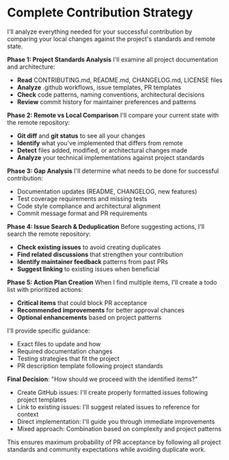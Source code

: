 # Complete Contribution Strategy

I'll analyze everything needed for your successful contribution by comparing your local changes against the project's standards and remote state.

**Phase 1: Project Standards Analysis**
I'll examine all project documentation and architecture:
- **Read** CONTRIBUTING.md, README.md, CHANGELOG.md, LICENSE files
- **Analyze** .github workflows, issue templates, PR templates
- **Check** code patterns, naming conventions, architectural decisions
- **Review** commit history for maintainer preferences and patterns

**Phase 2: Remote vs Local Comparison**
I'll compare your current state with the remote repository:
- **Git diff** and **git status** to see all your changes
- **Identify** what you've implemented that differs from remote
- **Detect** files added, modified, or architectural changes made
- **Analyze** your technical implementations against project standards

**Phase 3: Gap Analysis**
I'll determine what needs to be done for successful contribution:
- Documentation updates (README, CHANGELOG, new features)
- Test coverage requirements and missing tests
- Code style compliance and architectural alignment
- Commit message format and PR requirements

**Phase 4: Issue Search & Deduplication**
Before suggesting actions, I'll search the remote repository:
- **Check existing issues** to avoid creating duplicates
- **Find related discussions** that strengthen your contribution
- **Identify maintainer feedback** patterns from past PRs
- **Suggest linking** to existing issues when beneficial

**Phase 5: Action Plan Creation**
When I find multiple items, I'll create a todo list with prioritized actions:
- **Critical items** that could block PR acceptance
- **Recommended improvements** for better approval chances
- **Optional enhancements** based on project patterns

I'll provide specific guidance:
- Exact files to update and how
- Required documentation changes
- Testing strategies that fit the project
- PR description template following project standards

**Final Decision**: "How should we proceed with the identified items?"
- Create GitHub issues: I'll create properly formatted issues following project templates
- Link to existing issues: I'll suggest related issues to reference for context
- Direct implementation: I'll guide you through immediate improvements
- Mixed approach: Combination based on complexity and project patterns

This ensures maximum probability of PR acceptance by following all project standards and community expectations while avoiding duplicate work.